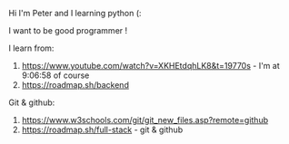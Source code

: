 Hi I'm Peter and I learning python (:

I want to be good programmer !

I learn from: 
1. https://www.youtube.com/watch?v=XKHEtdqhLK8&t=19770s   - I'm at 9:06:58 of course 
2. https://roadmap.sh/backend

Git & github:
1. https://www.w3schools.com/git/git_new_files.asp?remote=github
2. https://roadmap.sh/full-stack - git & github

